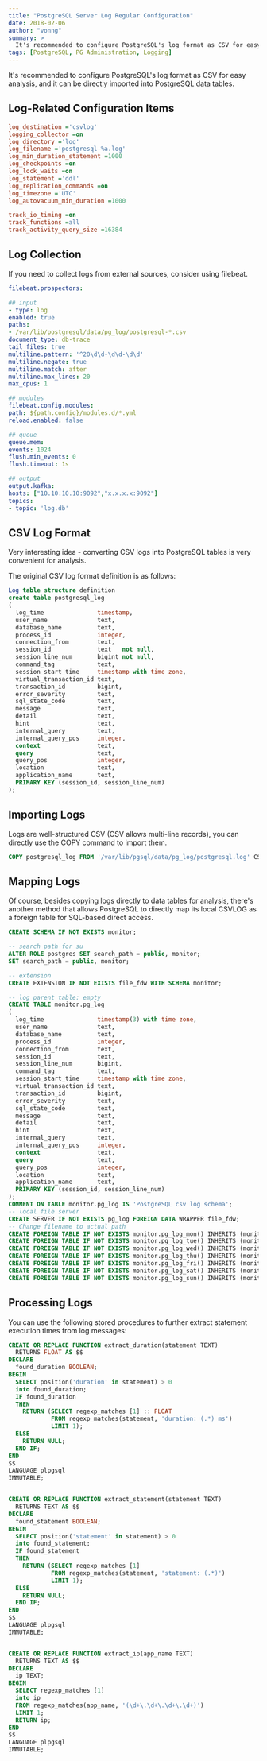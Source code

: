 ```yaml
---
title: "PostgreSQL Server Log Regular Configuration"
date: 2018-02-06
author: "vonng"
summary: >
  It's recommended to configure PostgreSQL's log format as CSV for easy analysis, and it can be directly imported into PostgreSQL data tables.
tags: [PostgreSQL, PG Administration, Logging]
---
```




It's recommended to configure PostgreSQL's log format as CSV for easy analysis, and it can be directly imported into PostgreSQL data tables.



## Log-Related Configuration Items

```ini
log_destination ='csvlog'
logging_collector =on
log_directory ='log'
log_filename ='postgresql-%a.log'
log_min_duration_statement =1000
log_checkpoints =on
log_lock_waits =on
log_statement ='ddl'
log_replication_commands =on
log_timezone ='UTC'
log_autovacuum_min_duration =1000

track_io_timing =on
track_functions =all
track_activity_query_size =16384
```



## Log Collection

If you need to collect logs from external sources, consider using filebeat.

```yaml
filebeat.prospectors:

## input
- type: log
enabled: true
paths:
- /var/lib/postgresql/data/pg_log/postgresql-*.csv
document_type: db-trace
tail_files: true
multiline.pattern: '^20\d\d-\d\d-\d\d'
multiline.negate: true
multiline.match: after
multiline.max_lines: 20
max_cpus: 1

## modules
filebeat.config.modules:
path: ${path.config}/modules.d/*.yml
reload.enabled: false

## queue
queue.mem:
events: 1024
flush.min_events: 0
flush.timeout: 1s

## output
output.kafka:
hosts: ["10.10.10.10:9092","x.x.x.x:9092"]
topics:
- topic: 'log.db'
```




## CSV Log Format

Very interesting idea - converting CSV logs into PostgreSQL tables is very convenient for analysis.

The original CSV log format definition is as follows:

```sql
Log table structure definition
create table postgresql_log
(
  log_time               timestamp,
  user_name              text,
  database_name          text,
  process_id             integer,
  connection_from        text,
  session_id             text   not null,
  session_line_num       bigint not null,
  command_tag            text,
  session_start_time     timestamp with time zone,
  virtual_transaction_id text,
  transaction_id         bigint,
  error_severity         text,
  sql_state_code         text,
  message                text,
  detail                 text,
  hint                   text,
  internal_query         text,
  internal_query_pos     integer,
  context                text,
  query                  text,
  query_pos              integer,
  location               text,
  application_name       text,
  PRIMARY KEY (session_id, session_line_num)
);
```



## Importing Logs

Logs are well-structured CSV (CSV allows multi-line records), you can directly use the COPY command to import them.

```sql
COPY postgresql_log FROM '/var/lib/pgsql/data/pg_log/postgresql.log' CSV DELIMITER ',';
```



## Mapping Logs

Of course, besides copying logs directly to data tables for analysis, there's another method that allows PostgreSQL to directly map its local CSVLOG as a foreign table for SQL-based direct access.

```sql
CREATE SCHEMA IF NOT EXISTS monitor;

-- search path for su
ALTER ROLE postgres SET search_path = public, monitor;
SET search_path = public, monitor;

-- extension
CREATE EXTENSION IF NOT EXISTS file_fdw WITH SCHEMA monitor;

-- log parent table: empty
CREATE TABLE monitor.pg_log
(
  log_time               timestamp(3) with time zone,
  user_name              text,
  database_name          text,
  process_id             integer,
  connection_from        text,
  session_id             text,
  session_line_num       bigint,
  command_tag            text,
  session_start_time     timestamp with time zone,
  virtual_transaction_id text,
  transaction_id         bigint,
  error_severity         text,
  sql_state_code         text,
  message                text,
  detail                 text,
  hint                   text,
  internal_query         text,
  internal_query_pos     integer,
  context                text,
  query                  text,
  query_pos              integer,
  location               text,
  application_name       text,
  PRIMARY KEY (session_id, session_line_num)
);
COMMENT ON TABLE monitor.pg_log IS 'PostgreSQL csv log schema';
-- local file server
CREATE SERVER IF NOT EXISTS pg_log FOREIGN DATA WRAPPER file_fdw;
-- Change filename to actual path
CREATE FOREIGN TABLE IF NOT EXISTS monitor.pg_log_mon() INHERITS (monitor.pg_log) SERVER pg_log OPTIONS (filename '/pg/data/log/postgresql-Mon.csv', format 'csv');
CREATE FOREIGN TABLE IF NOT EXISTS monitor.pg_log_tue() INHERITS (monitor.pg_log) SERVER pg_log OPTIONS (filename '/pg/data/log/postgresql-Tue.csv', format 'csv');
CREATE FOREIGN TABLE IF NOT EXISTS monitor.pg_log_wed() INHERITS (monitor.pg_log) SERVER pg_log OPTIONS (filename '/pg/data/log/postgresql-Wed.csv', format 'csv');
CREATE FOREIGN TABLE IF NOT EXISTS monitor.pg_log_thu() INHERITS (monitor.pg_log) SERVER pg_log OPTIONS (filename '/pg/data/log/postgresql-Thu.csv', format 'csv');
CREATE FOREIGN TABLE IF NOT EXISTS monitor.pg_log_fri() INHERITS (monitor.pg_log) SERVER pg_log OPTIONS (filename '/pg/data/log/postgresql-Fri.csv', format 'csv');
CREATE FOREIGN TABLE IF NOT EXISTS monitor.pg_log_sat() INHERITS (monitor.pg_log) SERVER pg_log OPTIONS (filename '/pg/data/log/postgresql-Sat.csv', format 'csv');
CREATE FOREIGN TABLE IF NOT EXISTS monitor.pg_log_sun() INHERITS (monitor.pg_log) SERVER pg_log OPTIONS (filename '/pg/data/log/postgresql-Sun.csv', format 'csv');

```






## Processing Logs

You can use the following stored procedures to further extract statement execution times from log messages:

```sql
CREATE OR REPLACE FUNCTION extract_duration(statement TEXT)
  RETURNS FLOAT AS $$
DECLARE
  found_duration BOOLEAN;
BEGIN
  SELECT position('duration' in statement) > 0
  into found_duration;
  IF found_duration
  THEN
    RETURN (SELECT regexp_matches [1] :: FLOAT
            FROM regexp_matches(statement, 'duration: (.*) ms')
            LIMIT 1);
  ELSE
    RETURN NULL;
  END IF;
END
$$
LANGUAGE plpgsql
IMMUTABLE;


CREATE OR REPLACE FUNCTION extract_statement(statement TEXT)
  RETURNS TEXT AS $$
DECLARE
  found_statement BOOLEAN;
BEGIN
  SELECT position('statement' in statement) > 0
  into found_statement;
  IF found_statement
  THEN
    RETURN (SELECT regexp_matches [1]
            FROM regexp_matches(statement, 'statement: (.*)')
            LIMIT 1);
  ELSE
    RETURN NULL;
  END IF;
END
$$
LANGUAGE plpgsql
IMMUTABLE;


CREATE OR REPLACE FUNCTION extract_ip(app_name TEXT)
  RETURNS TEXT AS $$
DECLARE
  ip TEXT;
BEGIN
  SELECT regexp_matches [1]
  into ip
  FROM regexp_matches(app_name, '(\d+\.\d+\.\d+\.\d+)')
  LIMIT 1;
  RETURN ip;
END
$$
LANGUAGE plpgsql
IMMUTABLE;
```